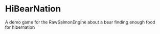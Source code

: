 # HiBearNation
A demo game for the RawSalmonEngine about a bear finding enough food for hibernation

